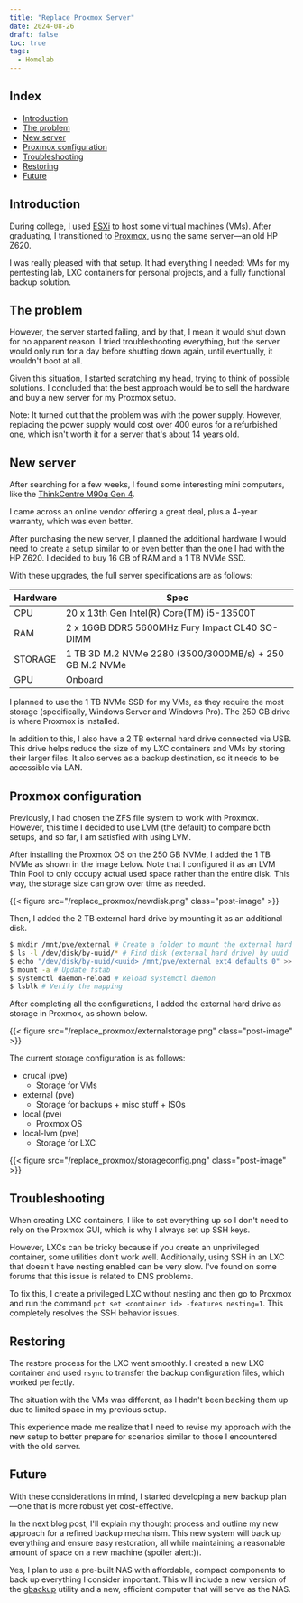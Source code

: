 ```yaml
---
title: "Replace Proxmox Server"
date: 2024-08-26
draft: false
toc: true
tags:
  - Homelab
---
```


## Index

- [Introduction](#introduction)
- [The problem](#the-problem)
- [New server](#new-server)
- [Proxmox configuration](#proxmox-configuration)
- [Troubleshooting](#Troubleshooting)
- [Restoring](#restoring)
- [Future](#Future)

## Introduction

During college, I used [ESXi](https://brunoteixeira1996.github.io/posts/2021-07-22-my-esxi-server/) to host some virtual machines (VMs). After graduating, I transitioned to [Proxmox](https://brunoteixeira1996.github.io/posts/2023-04-28-migrating-to-proxmox/), using the same server—an old HP Z620.

I was really pleased with that setup. It had everything I needed: VMs for my pentesting lab, LXC containers for personal projects, and a fully functional backup solution.

## The problem

However, the server started failing, and by that, I mean it would shut down for no apparent reason. I tried troubleshooting everything, but the server would only run for a day before shutting down again, until eventually, it wouldn't boot at all.

Given this situation, I started scratching my head, trying to think of possible solutions. I concluded that the best approach would be to sell the hardware and buy a new server for my Proxmox setup.

Note: It turned out that the problem was with the power supply. However, replacing the power supply would cost over 400 euros for a refurbished one, which isn't worth it for a server that's about 14 years old.

## New server

After searching for a few weeks, I found some interesting mini computers, like the [ThinkCentre M90q Gen 4](https://psref.lenovo.com/syspool/Sys/PDF/ThinkCentre/ThinkCentre_M90q_Gen_4/ThinkCentre_M90q_Gen_4_Spec.pdf). 

I came across an online vendor offering a great deal, plus a 4-year warranty, which was even better.

After purchasing the new server, I planned the additional hardware I would need to create a setup similar to or even better than the one I had with the HP Z620. I decided to buy 16 GB of RAM and a 1 TB NVMe SSD.

With these upgrades, the full server specifications are as follows:

| Hardware    | Spec |
| -------- | ------- |
| CPU  | 20 x 13th Gen Intel(R) Core(TM) i5-13500T |
| RAM | 2 x 16GB DDR5 5600MHz Fury Impact CL40 SO-DIMM |
| STORAGE | 1 TB 3D M.2 NVMe 2280 (3500/3000MB/s) + 250 GB M.2 NVMe |
| GPU | Onboard |

I planned to use the 1 TB NVMe SSD for my VMs, as they require the most storage (specifically, Windows Server and Windows Pro). The 250 GB drive is where Proxmox is installed.

In addition to this, I also have a 2 TB external hard drive connected via USB. This drive helps reduce the size of my LXC containers and VMs by storing their larger files. It also serves as a backup destination, so it needs to be accessible via LAN.

## Proxmox configuration

Previously, I had chosen the ZFS file system to work with Proxmox. However, this time I decided to use LVM (the default) to compare both setups, and so far, I am satisfied with using LVM.

After installing the Proxmox OS on the 250 GB NVMe, I added the 1 TB NVMe as shown in the image below. Note that I configured it as an LVM Thin Pool to only occupy actual used space rather than the entire disk. This way, the storage size can grow over time as needed.

{{< figure src="/replace_proxmox/newdisk.png" class="post-image" >}}

Then, I added the 2 TB external hard drive by mounting it as an additional disk.

```bash
$ mkdir /mnt/pve/external # Create a folder to mount the external hard drive
$ ls -l /dev/disk/by-uuid/* # Find disk (external hard drive) by uuid
$ echo "/dev/disk/by-uuid/<uuid> /mnt/pve/external ext4 defaults 0" >> /etc/fstab # Write the external hard drive uuid to fstab
$ mount -a # Update fstab
$ systemctl daemon-reload # Reload systemctl daemon
$ lsblk # Verify the mapping
```

After completing all the configurations, I added the external hard drive as storage in Proxmox, as shown below.

{{< figure src="/replace_proxmox/externalstorage.png" class="post-image" >}}

The current storage configuration is as follows:

- crucal (pve)
  - Storage for VMs
- external (pve)
  - Storage for backups + misc stuff + ISOs
- local (pve)
  - Proxmox OS
- local-lvm (pve)
  - Storage for LXC
  
{{< figure src="/replace_proxmox/storageconfig.png" class="post-image" >}}

## Troubleshooting

When creating LXC containers, I like to set everything up so I don't need to rely on the Proxmox GUI, which is why I always set up SSH keys.

However, LXCs can be tricky because if you create an unprivileged container, some utilities don’t work well. Additionally, using SSH in an LXC that doesn't have nesting enabled can be very slow. I've found on some forums that this issue is related to DNS problems.

To fix this, I create a privileged LXC without nesting and then go to Proxmox and run the command `pct set <container id> -features nesting=1`. This completely resolves the SSH behavior issues.

## Restoring

The restore process for the LXC went smoothly. I created a new LXC container and used `rsync` to transfer the backup configuration files, which worked perfectly.

The situation with the VMs was different, as I hadn't been backing them up due to limited space in my previous setup.

This experience made me realize that I need to revise my approach with the new setup to better prepare for scenarios similar to those I encountered with the old server.

## Future

With these considerations in mind, I started developing a new backup plan—one that is more robust yet cost-effective.

In the next blog post, I'll explain my thought process and outline my new approach for a refined backup mechanism. This new system will back up everything and ensure easy restoration, all while maintaining a reasonable amount of space on a new machine (spoiler alert:)).

Yes, I plan to use a pre-built NAS with affordable, compact components to back up everything I consider important. This will include a new version of the [gbackup](github.com/BrunoTeixeira1996/gbackup) utility and a new, efficient computer that will serve as the NAS.